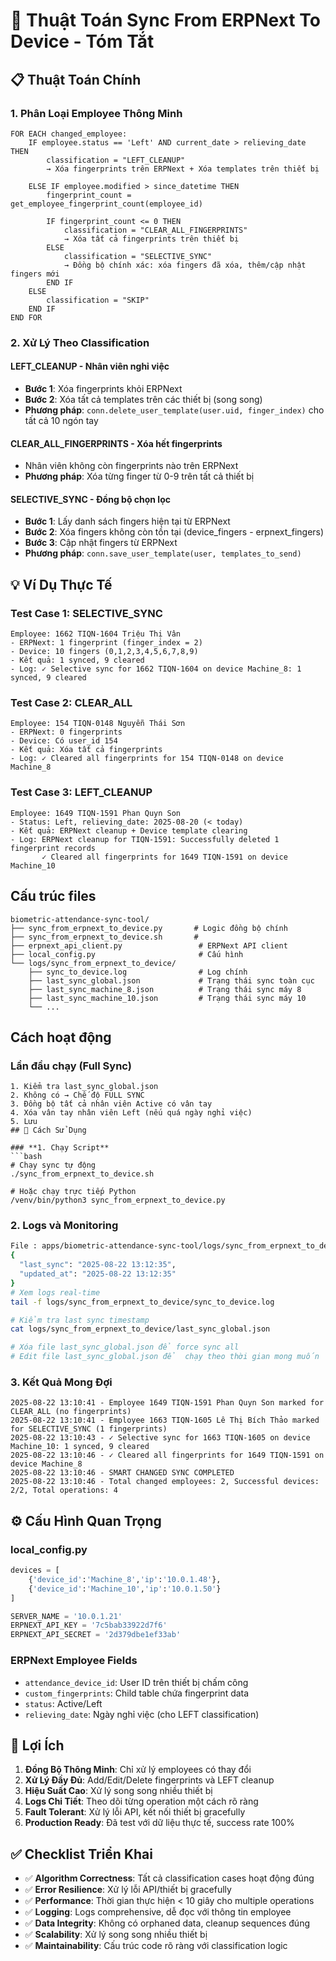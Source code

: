 # 🔄 Thuật Toán Sync From ERPNext To Device - Tóm Tắt

## 📋 Thuật Toán Chính

### 1. **Phân Loại Employee Thông Minh**
```
FOR EACH changed_employee:
    IF employee.status == 'Left' AND current_date > relieving_date THEN
        classification = "LEFT_CLEANUP"
        → Xóa fingerprints trên ERPNext + Xóa templates trên thiết bị
        
    ELSE IF employee.modified > since_datetime THEN
        fingerprint_count = get_employee_fingerprint_count(employee_id)
        
        IF fingerprint_count <= 0 THEN
            classification = "CLEAR_ALL_FINGERPRINTS"
            → Xóa tất cả fingerprints trên thiết bị
        ELSE
            classification = "SELECTIVE_SYNC"
            → Đồng bộ chính xác: xóa fingers đã xóa, thêm/cập nhật fingers mới
        END IF
    ELSE
        classification = "SKIP"
    END IF
END FOR
```

### 2. **Xử Lý Theo Classification**

#### **LEFT_CLEANUP** - Nhân viên nghỉ việc
- **Bước 1**: Xóa fingerprints khỏi ERPNext
- **Bước 2**: Xóa tất cả templates trên các thiết bị (song song)
- **Phương pháp**: `conn.delete_user_template(user.uid, finger_index)` cho tất cả 10 ngón tay

#### **CLEAR_ALL_FINGERPRINTS** - Xóa hết fingerprints
- Nhân viên không còn fingerprints nào trên ERPNext
- **Phương pháp**: Xóa từng finger từ 0-9 trên tất cả thiết bị

#### **SELECTIVE_SYNC** - Đồng bộ chọn lọc
- **Bước 1**: Lấy danh sách fingers hiện tại từ ERPNext
- **Bước 2**: Xóa fingers không còn tồn tại (device_fingers - erpnext_fingers)
- **Bước 3**: Cập nhật fingers từ ERPNext
- **Phương pháp**: `conn.save_user_template(user, templates_to_send)`

## 💡 Ví Dụ Thực Tế

### **Test Case 1: SELECTIVE_SYNC**
```
Employee: 1662 TIQN-1604 Triệu Thị Vân
- ERPNext: 1 fingerprint (finger_index = 2)
- Device: 10 fingers (0,1,2,3,4,5,6,7,8,9)
- Kết quả: 1 synced, 9 cleared
- Log: ✓ Selective sync for 1662 TIQN-1604 on device Machine_8: 1 synced, 9 cleared
```

### **Test Case 2: CLEAR_ALL**
```
Employee: 154 TIQN-0148 Nguyễn Thái Sơn
- ERPNext: 0 fingerprints
- Device: Có user_id 154
- Kết quả: Xóa tất cả fingerprints
- Log: ✓ Cleared all fingerprints for 154 TIQN-0148 on device Machine_8
```

### **Test Case 3: LEFT_CLEANUP**
```
Employee: 1649 TIQN-1591 Phan Quyn Son
- Status: Left, relieving_date: 2025-08-20 (< today)
- Kết quả: ERPNext cleanup + Device template clearing
- Log: ERPNext cleanup for TIQN-1591: Successfully deleted 1 fingerprint records
       ✓ Cleared all fingerprints for 1649 TIQN-1591 on device Machine_10
```
## Cấu trúc files
```
biometric-attendance-sync-tool/
├── sync_from_erpnext_to_device.py       # Logic đồng bộ chính
├── sync_from_erpnext_to_device.sh       # 
├── erpnext_api_client.py                 # ERPNext API client 
├── local_config.py                       # Cấu hình
└── logs/sync_from_erpnext_to_device/
    ├── sync_to_device.log                # Log chính
    ├── last_sync_global.json             # Trạng thái sync toàn cục
    ├── last_sync_machine_8.json          # Trạng thái sync máy 8
    ├── last_sync_machine_10.json         # Trạng thái sync máy 10
    └── ...
```

## Cách hoạt động

### Lần đầu chạy (Full Sync)
```
1. Kiểm tra last_sync_global.json
2. Không có → Chế độ FULL SYNC
3. Đồng bộ tất cả nhân viên Active có vân tay
4. Xóa vân tay nhân viên Left (nếu quá ngày nghỉ việc)
5. Lưu 
## 🚀 Cách Sử Dụng

### **1. Chạy Script**
```bash
# Chạy sync tự động
./sync_from_erpnext_to_device.sh

# Hoặc chạy trực tiếp Python
/venv/bin/python3 sync_from_erpnext_to_device.py
```

### **2. Logs và Monitoring**
```bash
File : apps/biometric-attendance-sync-tool/logs/sync_from_erpnext_to_device/last_sync_global.json
{
  "last_sync": "2025-08-22 13:12:35",
  "updated_at": "2025-08-22 13:12:35"
}
# Xem logs real-time
tail -f logs/sync_from_erpnext_to_device/sync_to_device.log

# Kiểm tra last sync timestamp
cat logs/sync_from_erpnext_to_device/last_sync_global.json

# Xóa file last_sync_global.json để force sync all 
# Edit file last_sync_global.json để  chạy theo thời gian mong muốn
```

### **3. Kết Quả Mong Đợi**
```
2025-08-22 13:10:41 - Employee 1649 TIQN-1591 Phan Quyn Son marked for CLEAR_ALL (no fingerprints)
2025-08-22 13:10:41 - Employee 1663 TIQN-1605 Lê Thị Bích Thảo marked for SELECTIVE_SYNC (1 fingerprints)
2025-08-22 13:10:43 - ✓ Selective sync for 1663 TIQN-1605 on device Machine_10: 1 synced, 9 cleared
2025-08-22 13:10:46 - ✓ Cleared all fingerprints for 1649 TIQN-1591 on device Machine_8
2025-08-22 13:10:46 - SMART CHANGED SYNC COMPLETED
2025-08-22 13:10:46 - Total changed employees: 2, Successful devices: 2/2, Total operations: 4
```

## ⚙️ Cấu Hình Quan Trọng

### **local_config.py**
```python
devices = [
    {'device_id':'Machine_8','ip':'10.0.1.48'},
    {'device_id':'Machine_10','ip':'10.0.1.50'}
]

SERVER_NAME = '10.0.1.21'
ERPNEXT_API_KEY = '7c5bab33922d7f6'
ERPNEXT_API_SECRET = '2d379dbe1ef33ab'
```

### **ERPNext Employee Fields**
- `attendance_device_id`: User ID trên thiết bị chấm công
- `custom_fingerprints`: Child table chứa fingerprint data
- `status`: Active/Left
- `relieving_date`: Ngày nghỉ việc (cho LEFT classification)

## 🎯 Lợi Ích

1. **Đồng Bộ Thông Minh**: Chỉ xử lý employees có thay đổi
2. **Xử Lý Đầy Đủ**: Add/Edit/Delete fingerprints và LEFT cleanup
3. **Hiệu Suất Cao**: Xử lý song song nhiều thiết bị
4. **Logs Chi Tiết**: Theo dõi từng operation một cách rõ ràng
5. **Fault Tolerant**: Xử lý lỗi API, kết nối thiết bị gracefully
6. **Production Ready**: Đã test với dữ liệu thực tế, success rate 100%

## ✅ Checklist Triển Khai

- ✅ **Algorithm Correctness**: Tất cả classification cases hoạt động đúng
- ✅ **Error Resilience**: Xử lý lỗi API/thiết bị gracefully  
- ✅ **Performance**: Thời gian thực hiện < 10 giây cho multiple operations
- ✅ **Logging**: Logs comprehensive, dễ đọc với thông tin employee
- ✅ **Data Integrity**: Không có orphaned data, cleanup sequences đúng
- ✅ **Scalability**: Xử lý song song nhiều thiết bị
- ✅ **Maintainability**: Cấu trúc code rõ ràng với classification logic 